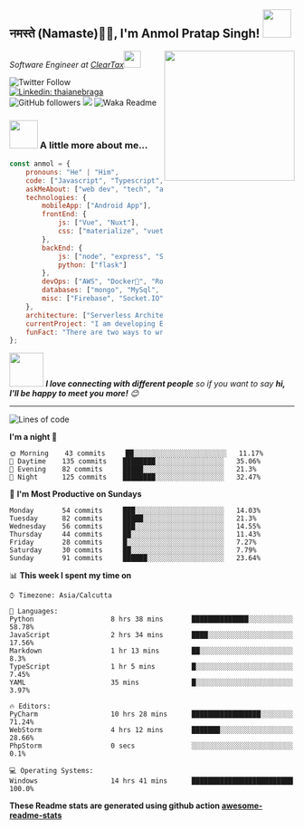 <h2>नमस्ते (Namaste)🙏🏻, I'm Anmol Pratap Singh! <img src="https://media.giphy.com/media/12oufCB0MyZ1Go/giphy.gif" width="50"></h2>
<img align='right' src="https://media.giphy.com/media/M9gbBd9nbDrOTu1Mqx/giphy.gif" width="230">
<p><em>Software Engineer at <a href="http://www.cleartax.in">ClearTax</a><img src="https://media.giphy.com/media/WUlplcMpOCEmTGBtBW/giphy.gif" width="30"> 
</em></p>

![Twitter Follow](https://img.shields.io/twitter/follow/misteranmol?label=Follow)
[![Linkedin: thaianebraga](https://img.shields.io/badge/-anmol-blue?style=flat-square&logo=Linkedin&logoColor=white&link=https://www.linkedin.com/in/anmol-p-singh/)](https://www.linkedin.com/in/anmol-p-singh/)
![GitHub followers](https://img.shields.io/github/followers/anmol098?label=Follow&style=social)
![](https://visitor-badge.glitch.me/badge?page_id=anmol098.anmol098)
![Waka Readme](https://github.com/anmol098/anmol098/workflows/Waka%20Readme/badge.svg)

### <img src="https://media.giphy.com/media/VgCDAzcKvsR6OM0uWg/giphy.gif" width="50"> A little more about me...  

```javascript
const anmol = {
    pronouns: "He" | "Him",
    code: ["Javascript", "Typescript", "Python", "Java", "php"],
    askMeAbout: ["web dev", "tech", "app dev", "photography"],
    technologies: {
        mobileApp: ["Android App"],
        frontEnd: {
            js: ["Vue", "Nuxt"],
            css: ["materialize", "vuetify", "bootstrap"]
        },
        backEnd: {
            js: ["node", "express", "SuiteScript"],
            python: ["flask"]
        },
        devOps: ["AWS", "Docker🐳", "Route53", "Nginx"],
        databases: ["mongo", "MySql", "sqlite"],
        misc: ["Firebase", "Socket.IO", "selenium", "open-cv", "php", "SuiteApp"]
    },
    architecture: ["Serverless Architecture", "Progressive web applications", "Single page applications"],
    currentProject: "I am developing Extension for NetSuite using SuiteScript2.0",
    funFact: "There are two ways to write error-free programs; only the third one works"
};
```

<img src="https://media.giphy.com/media/LnQjpWaON8nhr21vNW/giphy.gif" width="60"> <em><b>I love connecting with different people</b> so if you want to say <b>hi, I'll be happy to meet you more!</b> 😊</em>

---
<!--START_SECTION:waka-->
![Lines of code](https://img.shields.io/badge/From%20Hello%20World%20I've%20written-1206686%20Lines%20of%20code-blue)

**I'm a night 🦉** 

```text
🌞 Morning    43 commits     ██░░░░░░░░░░░░░░░░░░░░░░░   11.17% 
🌆 Daytime    135 commits    ████████░░░░░░░░░░░░░░░░░   35.06% 
🌃 Evening    82 commits     █████░░░░░░░░░░░░░░░░░░░░   21.3% 
🌙 Night      125 commits    ████████░░░░░░░░░░░░░░░░░   32.47%

```
📅 **I'm Most Productive on Sundays** 

```text
Monday       54 commits     ███░░░░░░░░░░░░░░░░░░░░░░   14.03% 
Tuesday      82 commits     █████░░░░░░░░░░░░░░░░░░░░   21.3% 
Wednesday    56 commits     ███░░░░░░░░░░░░░░░░░░░░░░   14.55% 
Thursday     44 commits     ██░░░░░░░░░░░░░░░░░░░░░░░   11.43% 
Friday       28 commits     █░░░░░░░░░░░░░░░░░░░░░░░░   7.27% 
Saturday     30 commits     ██░░░░░░░░░░░░░░░░░░░░░░░   7.79% 
Sunday       91 commits     ██████░░░░░░░░░░░░░░░░░░░   23.64%

```


📊 **This week I spent my time on** 

```text
⌚︎ Timezone: Asia/Calcutta

💬 Languages: 
Python                   8 hrs 38 mins       ██████████████░░░░░░░░░░░   58.78% 
JavaScript               2 hrs 34 mins       ████░░░░░░░░░░░░░░░░░░░░░   17.56% 
Markdown                 1 hr 13 mins        ██░░░░░░░░░░░░░░░░░░░░░░░   8.3% 
TypeScript               1 hr 5 mins         █░░░░░░░░░░░░░░░░░░░░░░░░   7.45% 
YAML                     35 mins             █░░░░░░░░░░░░░░░░░░░░░░░░   3.97%

🔥 Editors: 
PyCharm                  10 hrs 28 mins      █████████████████░░░░░░░░   71.24% 
WebStorm                 4 hrs 12 mins       ███████░░░░░░░░░░░░░░░░░░   28.66% 
PhpStorm                 0 secs              ░░░░░░░░░░░░░░░░░░░░░░░░░   0.1%

💻 Operating Systems: 
Windows                  14 hrs 41 mins      █████████████████████████   100.0%

```


<!--END_SECTION:waka-->

**These Readme stats are generated using github action [awesome-readme-stats](https://github.com/anmol098/waka-readme-stats)**

